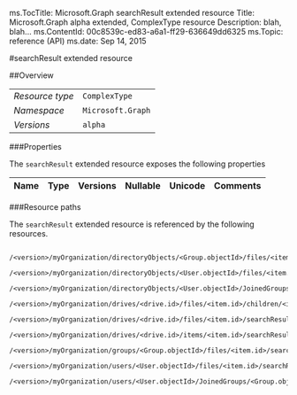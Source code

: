 ms.TocTitle: Microsoft.Graph searchResult extended resource
Title: Microsoft.Graph alpha  extended, ComplexType resource
Description: blah, blah...
ms.ContentId: 00c8539c-ed83-a6a1-ff29-636649dd6325
ms.Topic: reference (API)
ms.date: Sep 14, 2015

#searchResult extended resource

 



<a name="msg-complex-type-searchResult"> </a>
##Overview

|  |  | 
| :-- | :-- | 
| _Resource type_ | `ComplexType` | 
| _Namespace_ | `Microsoft.Graph` | 
| _Versions_ | `alpha` | 


###Properties

The `searchResult` extended resource exposes the following properties 

| Name | Type | Versions | Nullable | Unicode | Comments | 
| :-- | :-- | :-- | :-- | :-- | :-- | 


###Resource paths

The `searchResult` extended resource is referenced by the following resources. 

```no-highlight
	/<version>/myOrganization/directoryObjects/<Group.objectId>/files/<item.id>/searchResult
	/<version>/myOrganization/directoryObjects/<User.objectId>/files/<item.id>/searchResult
	/<version>/myOrganization/directoryObjects/<User.objectId>/JoinedGroups/<Group.objectId>/files/<item.id>/searchResult
	/<version>/myOrganization/drives/<drive.id>/files/<item.id>/children/<item.id>/searchResult
	/<version>/myOrganization/drives/<drive.id>/files/<item.id>/searchResult
	/<version>/myOrganization/drives/<drive.id>/items/<item.id>/searchResult
	/<version>/myOrganization/groups/<Group.objectId>/files/<item.id>/searchResult
	/<version>/myOrganization/users/<User.objectId>/files/<item.id>/searchResult
	/<version>/myOrganization/users/<User.objectId>/JoinedGroups/<Group.objectId>/files/<item.id>/searchResult```





